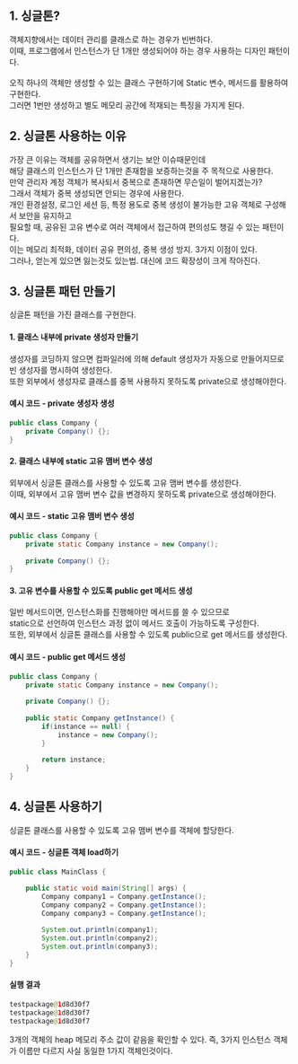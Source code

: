 ## 1. 싱글톤?
객체지향에서는 데이터 관리를 클래스로 하는 경우가 빈번하다.\
이때, 프로그램에서 인스턴스가 단 1개만 생성되어야 하는 경우 사용하는 디자인 패턴이다.\
\
오직 하나의 객체만 생성할 수 있는 클래스 구현하기에 Static 변수, 메서드를 활용하여 구현한다.\
그러면 1번만 생성하고 별도 메모리 공간에 적재되는 특징을 가지게 된다.


## 2. 싱글톤 사용하는 이유

가장 큰 이유는 객체를 공유하면서 생기는 보안 이슈때문인데\
해당 클래스의 인스턴스가 단 1개만 존재함을 보증하는것을 주 목적으로 사용한다.
\
만약 관리자 계정 객체가 복사되서 중복으로 존재하면 무슨일이 벌어지겠는가?\
그래서 객체가 중복 생성되면 안되는 경우에 사용한다.
\
개인 환경설정, 로그인 세션 등, 특정 용도로 중복 생성이 불가능한 고유 객체로 구성해서 보안을 유지하고\
필요할 때, 공유된 고유 변수로 여러 객체에서 접근하여 편의성도 챙길 수 있는 패턴이다.\
이는 메모리 최적화, 데이터 공유 편의성, 중복 생성 방지. 3가지 이점이 있다.
\
그러나, 얻는게 있으면 잃는것도 있는법. 대신에 코드 확장성이 크게 작아진다.


## 3. 싱글톤 패턴 만들기
싱글톤 패턴을 가진 클래스를 구현한다.

#### 1. 클래스 내부에 private 생성자 만들기
생성자를 코딩하지 않으면 컴파일러에 의해 default 생성자가 자동으로 만들어지므로 빈 생성자를 명시하여 생성한다.\
또한 외부에서 생성자로 클래스를 중복 사용하지 못하도록 private으로 생성해야한다.

#### 예시 코드 - private 생성자 생성
```java
public class Company {
	private Company() {};
}
```

#### 2. 클래스 내부에 static 고유 맴버 변수 생성
외부에서 싱글톤 클래스를 사용할 수 있도록 고유 맴버 변수를 생성한다.\
이때, 외부에서 고유 맴버 변수 값을 변경하지 못하도록 private으로 생성해야한다.

#### 예시 코드 - static 고유 맴버 변수 생성
```java
public class Company {
	private static Company instance = new Company();
	
	private Company() {};
}

```

#### 3. 고유 변수를 사용할 수 있도록 public get 메서드 생성
일반 메서드이면, 인스턴스화를 진행해야만 메서드를 쓸 수 있으므로\
static으로 선언하여 인스턴스 과정 없이 메서드 호출이 가능하도록 구성한다.\
또한, 외부에서 싱글톤 클래스를 사용할 수 있도록 public으로 get 메서드를 생성한다.

#### 예시 코드 -  public get 메서드 생성
```java
public class Company {
	private static Company instance = new Company();
	
	private Company() {};
	
	public static Company getInstance() {
		if(instance == null) {
			instance = new Company();
		}
		
		return instance;
	}
}
```


## 4. 싱글톤 사용하기

싱글톤 클래스를 사용할 수 있도록 고유 맴버 변수를 객체에 할당한다.

#### 예시 코드 - 싱글톤 객체 load하기
```java
public class MainClass {

	public static void main(String[] args) {
		Company company1 = Company.getInstance();
		Company company2 = Company.getInstance();
		Company company3 = Company.getInstance();
		
		System.out.println(company1);
		System.out.println(company2);
		System.out.println(company3);
	}
}
```
#### 실행 결과
```java
testpackage@1d8d30f7
testpackage@1d8d30f7
testpackage@1d8d30f7
```

3개의 객체의 heap 메모리 주소 값이 같음을 확인할 수 있다.
즉, 3가지 인스턴스 객체가 이름만 다르지 사실 동일한 1가지 객체인것이다.